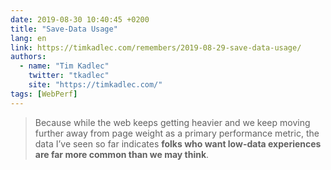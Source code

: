 ```yaml
---
date: 2019-08-30 10:40:45 +0200
title: "Save-Data Usage"
lang: en
link: https://timkadlec.com/remembers/2019-08-29-save-data-usage/
authors:
  - name: "Tim Kadlec"
    twitter: "tkadlec"
    site: "https://timkadlec.com/"
tags: [WebPerf]
---
```


> Because while the web keeps getting heavier and we keep moving further away from page weight as a primary performance metric, the data I’ve seen so far indicates **folks who want low-data experiences are far more common than we may think**.